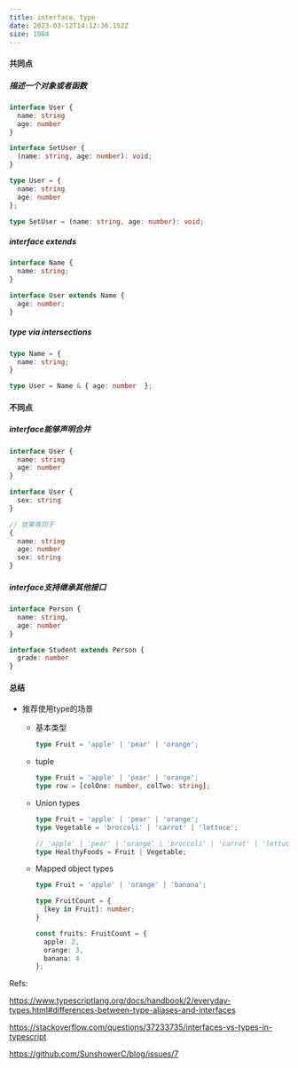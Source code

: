 ```yaml
---
title: interface、type
date: 2023-03-12T14:12:36.152Z
size: 1984
---
```

#### 共同点

##### 描述一个对象或者函数

```typescript
interface User {
  name: string
  age: number
}

interface SetUser {
  (name: string, age: number): void;
}
```

```typescript
type User = {
  name: string
  age: number
};

type SetUser = (name: string, age: number): void;
```

##### interface extends

```typescript
interface Name { 
  name: string; 
}

interface User extends Name { 
  age: number; 
}
```

##### type via intersections

```typescript
type Name = { 
  name: string; 
}

type User = Name & { age: number  };
```

#### 不同点

##### interface能够声明合并

```typescript
interface User {
  name: string
  age: number
}

interface User {
  sex: string
}

// 效果等同于 
{
  name: string
  age: number
  sex: string 
}
```

##### interface支持继承其他接口
```ts
interface Person {
  name: string,
  age: number
}

interface Student extends Person {
  grade: number
}

```

#### 总结

- 推荐使用type的场景

  - 基本类型

    ```typescript
    type Fruit = 'apple' | 'pear' | 'orange';
    ```

  - tuple

     ```typescript
     type Fruit = 'apple' | 'pear' | 'orange';
     type row = [colOne: number, colTwo: string];
     ```
  
  - Union types
  
    ```typescript
    type Fruit = 'apple' | 'pear' | 'orange';
    type Vegetable = 'broccoli' | 'carrot' | 'lettuce';
    
    // 'apple' | 'pear' | 'orange' | 'broccoli' | 'carrot' | 'lettuce';
    type HealthyFoods = Fruit | Vegetable;
    ```
  
  - Mapped object types
  
    ```typescript
    type Fruit = 'apple' | 'orange' | 'banana';
    
    type FruitCount = {
      [key in Fruit]: number;
    }
    
    const fruits: FruitCount = {
      apple: 2,
      orange: 3,
      banana: 4
    };
    ```
  
    

Refs:

https://www.typescriptlang.org/docs/handbook/2/everyday-types.html#differences-between-type-aliases-and-interfaces

https://stackoverflow.com/questions/37233735/interfaces-vs-types-in-typescript

https://github.com/SunshowerC/blog/issues/7
